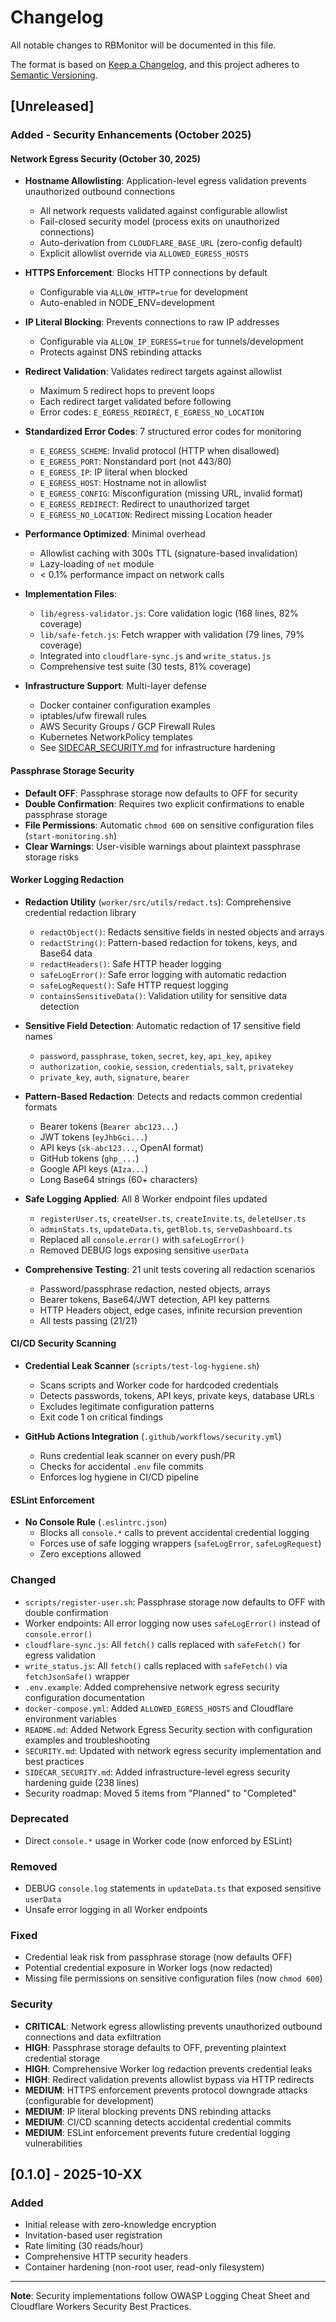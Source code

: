 # Changelog

All notable changes to RBMonitor will be documented in this file.

The format is based on [Keep a Changelog](https://keepachangelog.com/en/1.0.0/),
and this project adheres to [Semantic Versioning](https://semver.org/spec/v2.0.0.html).

## [Unreleased]

### Added - Security Enhancements (October 2025)


#### Network Egress Security (October 30, 2025)
- **Hostname Allowlisting**: Application-level egress validation prevents unauthorized outbound connections
  - All network requests validated against configurable allowlist
  - Fail-closed security model (process exits on unauthorized connections)
  - Auto-derivation from `CLOUDFLARE_BASE_URL` (zero-config default)
  - Explicit allowlist override via `ALLOWED_EGRESS_HOSTS`
  
- **HTTPS Enforcement**: Blocks HTTP connections by default
  - Configurable via `ALLOW_HTTP=true` for development
  - Auto-enabled in NODE_ENV=development
  
- **IP Literal Blocking**: Prevents connections to raw IP addresses
  - Configurable via `ALLOW_IP_EGRESS=true` for tunnels/development
  - Protects against DNS rebinding attacks
  
- **Redirect Validation**: Validates redirect targets against allowlist
  - Maximum 5 redirect hops to prevent loops
  - Each redirect target validated before following
  - Error codes: `E_EGRESS_REDIRECT`, `E_EGRESS_NO_LOCATION`
  
- **Standardized Error Codes**: 7 structured error codes for monitoring
  - `E_EGRESS_SCHEME`: Invalid protocol (HTTP when disallowed)
  - `E_EGRESS_PORT`: Nonstandard port (not 443/80)
  - `E_EGRESS_IP`: IP literal when blocked
  - `E_EGRESS_HOST`: Hostname not in allowlist
  - `E_EGRESS_CONFIG`: Misconfiguration (missing URL, invalid format)
  - `E_EGRESS_REDIRECT`: Redirect to unauthorized target
  - `E_EGRESS_NO_LOCATION`: Redirect missing Location header
  
- **Performance Optimized**: Minimal overhead
  - Allowlist caching with 300s TTL (signature-based invalidation)
  - Lazy-loading of `net` module
  - < 0.1% performance impact on network calls
  
- **Implementation Files**:
  - `lib/egress-validator.js`: Core validation logic (168 lines, 82% coverage)
  - `lib/safe-fetch.js`: Fetch wrapper with validation (79 lines, 79% coverage)
  - Integrated into `cloudflare-sync.js` and `write_status.js`
  - Comprehensive test suite (30 tests, 81% coverage)
  
- **Infrastructure Support**: Multi-layer defense
  - Docker container configuration examples
  - iptables/ufw firewall rules
  - AWS Security Groups / GCP Firewall Rules
  - Kubernetes NetworkPolicy templates
  - See [SIDECAR_SECURITY.md](SIDECAR_SECURITY.md) for infrastructure hardening

#### Passphrase Storage Security
- **Default OFF**: Passphrase storage now defaults to OFF for security
- **Double Confirmation**: Requires two explicit confirmations to enable passphrase storage
- **File Permissions**: Automatic `chmod 600` on sensitive configuration files (`start-monitoring.sh`)
- **Clear Warnings**: User-visible warnings about plaintext passphrase storage risks

#### Worker Logging Redaction
- **Redaction Utility** (`worker/src/utils/redact.ts`): Comprehensive credential redaction library
  - `redactObject()`: Redacts sensitive fields in nested objects and arrays
  - `redactString()`: Pattern-based redaction for tokens, keys, and Base64 data
  - `redactHeaders()`: Safe HTTP header logging
  - `safeLogError()`: Safe error logging with automatic redaction
  - `safeLogRequest()`: Safe HTTP request logging
  - `containsSensitiveData()`: Validation utility for sensitive data detection

- **Sensitive Field Detection**: Automatic redaction of 17 sensitive field names
  - `password`, `passphrase`, `token`, `secret`, `key`, `api_key`, `apikey`
  - `authorization`, `cookie`, `session`, `credentials`, `salt`, `privatekey`
  - `private_key`, `auth`, `signature`, `bearer`

- **Pattern-Based Redaction**: Detects and redacts common credential formats
  - Bearer tokens (`Bearer abc123...`)
  - JWT tokens (`eyJhbGci...`)
  - API keys (`sk-abc123...`, OpenAI format)
  - GitHub tokens (`ghp_...`)
  - Google API keys (`AIza...`)
  - Long Base64 strings (60+ characters)

- **Safe Logging Applied**: All 8 Worker endpoint files updated
  - `registerUser.ts`, `createUser.ts`, `createInvite.ts`, `deleteUser.ts`
  - `adminStats.ts`, `updateData.ts`, `getBlob.ts`, `serveDashboard.ts`
  - Replaced all `console.error()` with `safeLogError()`
  - Removed DEBUG logs exposing sensitive `userData`

- **Comprehensive Testing**: 21 unit tests covering all redaction scenarios
  - Password/passphrase redaction, nested objects, arrays
  - Bearer tokens, Base64/JWT detection, API key patterns
  - HTTP Headers object, edge cases, infinite recursion prevention
  - All tests passing (21/21)

#### CI/CD Security Scanning
- **Credential Leak Scanner** (`scripts/test-log-hygiene.sh`)
  - Scans scripts and Worker code for hardcoded credentials
  - Detects passwords, tokens, API keys, private keys, database URLs
  - Excludes legitimate configuration patterns
  - Exit code 1 on critical findings

- **GitHub Actions Integration** (`.github/workflows/security.yml`)
  - Runs credential leak scanner on every push/PR
  - Checks for accidental `.env` file commits
  - Enforces log hygiene in CI/CD pipeline

#### ESLint Enforcement
- **No Console Rule** (`.eslintrc.json`)
  - Blocks all `console.*` calls to prevent accidental credential logging
  - Forces use of safe logging wrappers (`safeLogError`, `safeLogRequest`)
  - Zero exceptions allowed

### Changed
- `scripts/register-user.sh`: Passphrase storage now defaults to OFF with double confirmation
- Worker endpoints: All error logging now uses `safeLogError()` instead of `console.error()`
- `cloudflare-sync.js`: All `fetch()` calls replaced with `safeFetch()` for egress validation
- `write_status.js`: All `fetch()` calls replaced with `safeFetch()` via `fetchJsonSafe()` wrapper
- `.env.example`: Added comprehensive network egress security configuration documentation
- `docker-compose.yml`: Added `ALLOWED_EGRESS_HOSTS` and Cloudflare environment variables
- `README.md`: Added Network Egress Security section with configuration examples and troubleshooting
- `SECURITY.md`: Updated with network egress security implementation and best practices
- `SIDECAR_SECURITY.md`: Added infrastructure-level egress security hardening guide (238 lines)
- Security roadmap: Moved 5 items from "Planned" to "Completed"

### Deprecated
- Direct `console.*` usage in Worker code (now enforced by ESLint)

### Removed
- DEBUG `console.log` statements in `updateData.ts` that exposed sensitive `userData`
- Unsafe error logging in all Worker endpoints

### Fixed
- Credential leak risk from passphrase storage (now defaults OFF)
- Potential credential exposure in Worker logs (now redacted)
- Missing file permissions on sensitive configuration files (now `chmod 600`)

### Security
- **CRITICAL**: Network egress allowlisting prevents unauthorized outbound connections and data exfiltration
- **HIGH**: Passphrase storage defaults to OFF, preventing plaintext credential storage
- **HIGH**: Comprehensive Worker log redaction prevents credential leaks
- **HIGH**: Redirect validation prevents allowlist bypass via HTTP redirects
- **MEDIUM**: HTTPS enforcement prevents protocol downgrade attacks (configurable for development)
- **MEDIUM**: IP literal blocking prevents DNS rebinding attacks
- **MEDIUM**: CI/CD scanning detects accidental credential commits
- **MEDIUM**: ESLint enforcement prevents future credential logging vulnerabilities

## [0.1.0] - 2025-10-XX

### Added
- Initial release with zero-knowledge encryption
- Invitation-based user registration
- Rate limiting (30 reads/hour)
- Comprehensive HTTP security headers
- Container hardening (non-root user, read-only filesystem)

---

**Note**: Security implementations follow OWASP Logging Cheat Sheet and Cloudflare Workers Security Best Practices.

